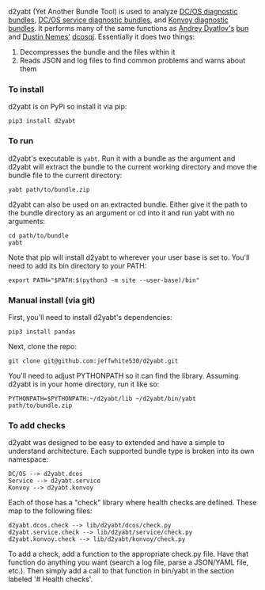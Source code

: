 d2yabt (Yet Another Bundle Tool) is used to analyze [DC/OS diagnostic bundles](https://support.d2iq.com/s/article/Create-a-DC-OS-Diagnostic-bundle), [DC/OS service diagnostic bundles](https://support.d2iq.com/s/article/create-service-diag-bundle), and [Konvoy diagnostic bundles](https://docs.d2iq.com/ksphere/konvoy/latest/troubleshooting/generate-diagnostic-bundle).  It performs many of the same functions as [Andrey Dyatlov's](https://github.com/adyatlov) [bun](https://github.com/adyatlov/bun/releases) and [Dustin Nemes'](https://github.com/some-things) [dcosqj](https://github.com/some-things/dcosjq).  Essentially it does two things:

1. Decompresses the bundle and the files within it
2. Reads JSON and log files to find common problems and warns about them

### To install
d2yabt is on PyPi so install it via pip:
```
pip3 install d2yabt
```

### To run
d2yabt's executable is `yabt`.  Run it with a bundle as the argument and d2yabt will extract the bundle to the current working directory and move the bundle file to the current directory:
```
yabt path/to/bundle.zip
```

d2yabt can also be used on an extracted bundle.  Either give it the path to the bundle directory as an argument or cd into it and run yabt with no arguments:
```
cd path/to/bundle
yabt
```

Note that pip will install d2yabt to wherever your user base is set to.  You'll need to add its bin directory to your PATH:
```
export PATH="$PATH:$(python3 -m site --user-base)/bin"
```

### Manual install (via git)
First, you'll need to install d2yabt's dependencies:
```
pip3 install pandas
```

Next, clone the repo:
```
git clone git@github.com:jeffwhite530/d2yabt.git
```

You'll need to adjust PYTHONPATH so it can find the library.  Assuming d2yabt is in your home directory, run it like so:
```
PYTHONPATH=$PYTHONPATH:~/d2yabt/lib ~/d2yabt/bin/yabt path/to/bundle.zip
```

### To add checks

d2yabt was designed to be easy to extended and have a simple to understand architecture.  Each supported bundle type is broken into its own namespace:
```
DC/OS --> d2yabt.dcos
Service --> d2yabt.service
Konvoy --> d2yabt.konvoy
```

Each of those has a "check" library where health checks are defined.  These map to the following files:
```
d2yabt.dcos.check --> lib/d2yabt/dcos/check.py
d2yabt.service.check --> lib/d2yabt/service/check.py
d2yabt.konvoy.check --> lib/d2yabt/konvoy/check.py
```

To add a check, add a function to the appropriate check.py file.  Have that function do anything you want (search a log file, parse a JSON/YAML file, etc.).  Then simply add a call to that function in bin/yabt in the section labeled '# Health checks'.

